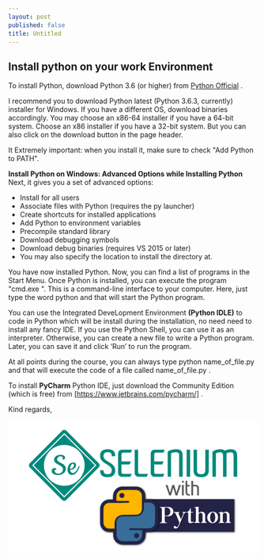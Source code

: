 ```yaml
---
layout: post
published: false
title: Untitled
---
```

## Install python on your work Environment 

To install Python, download Python 3.6 (or higher) from  [Python Official](https://www.python.org/downloads/) .

I recommend you to download Python latest (Python 3.6.3, currently) installer for Windows. If you have a different OS, download binaries accordingly. You may choose an x86-64 installer if you have a 64-bit system. Choose an x86 installer if you have a 32-bit system. But you can also click on the download button in the page header.

It  Extremely important: when you install it, make sure to check "Add Python to PATH".

**Install Python on Windows: Advanced Options while Installing Python**
Next, it gives you a set of advanced options:
- Install for all users
- Associate files with Python (requires the py launcher)
- Create shortcuts for installed applications
- Add Python to environment variables
- Precompile standard library
- Download debugging symbols
- Download debug binaries (requires VS 2015 or later)
- You may also specify the location to install the directory at.

You have now installed Python. Now, you can find a list of programs in the Start Menu.
Once Python is installed, you can execute the program "cmd.exe ". This is a command-line interface to your computer. Here, just type the word python  and that will start the Python program.

You can use the Integrated DeveLopment Environment **(Python IDLE)**  to code in Python which will be install during the installation, no need need to install any fancy IDE. If you use the Python Shell, you can use it as an interpreter. Otherwise, you can create a new file to write a Python program. Later, you can save it and click ‘Run’ to run the program. 


At all points during the course, you can always type python name_of_file.py  and that will execute the code of a file called name_of_file.py .

To install **PyCharm** Python IDE, just download the Community Edition (which is free) from
[https://www.jetbrains.com/pycharm/] .

Kind regards,


 ![Selenium with Python](/img/selenium-with-python.png "Selenium with Python")
